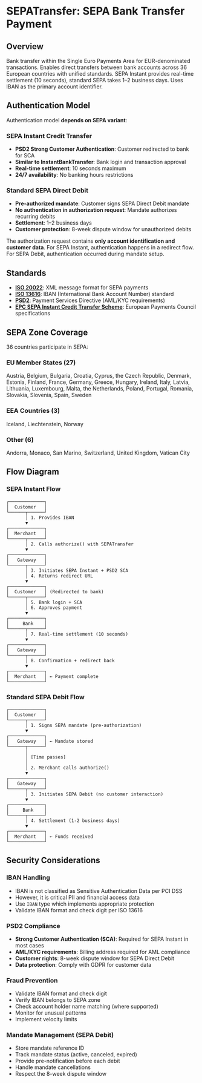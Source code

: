 # SEPATransfer: SEPA Bank Transfer Payment

## Overview

Bank transfer within the Single Euro Payments Area for EUR-denominated transactions. Enables direct transfers between bank accounts across 36 European countries with unified standards. SEPA Instant provides real-time settlement (10 seconds), standard SEPA takes 1–2 business days. Uses IBAN as the primary account identifier.

## Authentication Model

Authentication model **depends on SEPA variant**:

### SEPA Instant Credit Transfer
- **PSD2 Strong Customer Authentication**: Customer redirected to bank for SCA
- **Similar to InstantBankTransfer**: Bank login and transaction approval
- **Real-time settlement**: 10 seconds maximum
- **24/7 availability**: No banking hours restrictions

### Standard SEPA Direct Debit
- **Pre-authorized mandate**: Customer signs SEPA Direct Debit mandate
- **No authentication in authorization request**: Mandate authorizes recurring debits
- **Settlement**: 1–2 business days
- **Customer protection**: 8-week dispute window for unauthorized debits

The authorization request contains **only account identification and customer data**. For SEPA Instant, authentication happens in a redirect flow. For SEPA Debit, authentication occurred during mandate setup.

## Standards

- **[ISO 20022](https://www.iso20022.org/)**: XML message format for SEPA payments
- **[ISO 13616](https://www.iso.org/standard/81090.html)**: IBAN (International Bank Account Number) standard
- **[PSD2](https://eur-lex.europa.eu/legal-content/EN/TXT/?uri=CELEX:32015L2366)**: Payment Services Directive (AML/KYC requirements)
- **[EPC SEPA Instant Credit Transfer Scheme](https://www.europeanpaymentscouncil.eu/what-we-do/sepa-instant-credit-transfer)**: European Payments Council specifications

## SEPA Zone Coverage

36 countries participate in SEPA:

### EU Member States (27)
Austria, Belgium, Bulgaria, Croatia, Cyprus, the Czech Republic, Denmark, Estonia, Finland, France, Germany, Greece, Hungary, Ireland, Italy, Latvia, Lithuania, Luxembourg, Malta, the Netherlands, Poland, Portugal, Romania, Slovakia, Slovenia, Spain, Sweden

### EEA Countries (3)
Iceland, Liechtenstein, Norway

### Other (6)
Andorra, Monaco, San Marino, Switzerland, United Kingdom, Vatican City

## Flow Diagram

### SEPA Instant Flow
```
┌─────────────┐
│  Customer   │
└──────┬──────┘
       │ 1. Provides IBAN
       ▼
┌─────────────┐
│  Merchant   │
└──────┬──────┘
       │ 2. Calls authorize() with SEPATransfer
       ▼
┌─────────────┐
│   Gateway   │
└──────┬──────┘
       │ 3. Initiates SEPA Instant + PSD2 SCA
       │ 4. Returns redirect URL
       ▼
┌─────────────┐
│  Customer   │ (Redirected to bank)
└──────┬──────┘
       │ 5. Bank login + SCA
       │ 6. Approves payment
       ▼
┌─────────────┐
│     Bank    │
└──────┬──────┘
       │ 7. Real-time settlement (10 seconds)
       ▼
┌─────────────┐
│   Gateway   │
└──────┬──────┘
       │ 8. Confirmation + redirect back
       ▼
┌─────────────┐
│  Merchant   │ ← Payment complete
└─────────────┘
```

### Standard SEPA Debit Flow
```
┌─────────────┐
│  Customer   │
└──────┬──────┘
       │ 1. Signs SEPA mandate (pre-authorization)
       ▼
┌─────────────┐
│   Gateway   │ ← Mandate stored
└──────┬──────┘
       │
       │ [Time passes]
       │
       │ 2. Merchant calls authorize()
       ▼
┌─────────────┐
│   Gateway   │
└──────┬──────┘
       │ 3. Initiates SEPA Debit (no customer interaction)
       ▼
┌─────────────┐
│     Bank    │
└──────┬──────┘
       │ 4. Settlement (1-2 business days)
       ▼
┌─────────────┐
│  Merchant   │ ← Funds received
└─────────────┘
```

## Security Considerations

### IBAN Handling
- IBAN is not classified as Sensitive Authentication Data per PCI DSS
- However, it is critical PII and financial access data
- Use `IBAN` type which implements appropriate protection
- Validate IBAN format and check digit per ISO 13616

### PSD2 Compliance
- **Strong Customer Authentication (SCA)**: Required for SEPA Instant in most cases
- **AML/KYC requirements**: Billing address required for AML compliance
- **Customer rights**: 8-week dispute window for SEPA Direct Debit
- **Data protection**: Comply with GDPR for customer data

### Fraud Prevention
- Validate IBAN format and check digit
- Verify IBAN belongs to SEPA zone
- Check account holder name matching (where supported)
- Monitor for unusual patterns
- Implement velocity limits

### Mandate Management (SEPA Debit)
- Store mandate reference ID
- Track mandate status (active, canceled, expired)
- Provide pre-notification before each debit
- Handle mandate cancellations
- Respect the 8-week dispute window
